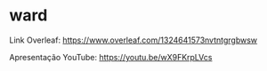 # ward

Link Overleaf: https://www.overleaf.com/1324641573nvtntgrgbwsw

Apresentação YouTube: https://youtu.be/wX9FKrpLVcs
